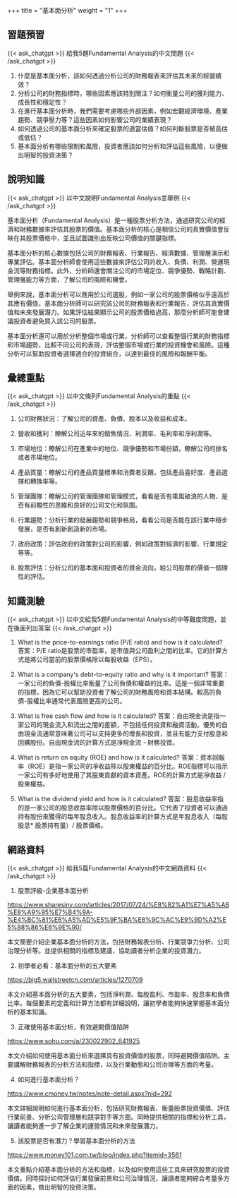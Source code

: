 +++
title = "基本面分析"
weight = "1"
+++
## 習題預習
{{< ask_chatgpt >}}
給我5題Fundamental Analysis的中文問題
{{< /ask_chatgpt >}}



1. 什麼是基本面分析，該如何透過分析公司的財務報表來評估其未來的經營績效？
2. 分析公司的財務指標時，哪些因素應該特別關注？如何衡量公司的獲利能力、成長性和穩定性？
3. 在進行基本面分析時，我們需要考慮哪些外部因素，例如宏觀經濟環境、產業趨勢、競爭壓力等？這些因素如何影響公司的業績表現？
4. 如何透過公司的基本面分析來確定股票的適當估值？如何判斷股票是否被高估或低估？
5. 基本面分析有哪些限制和風險，投資者應該如何分析和評估這些風險，以便做出明智的投資決策？   

## 說明知識
{{< ask_chatgpt >}}
以中文說明Fundamental Analysis並舉例
{{< /ask_chatgpt >}}



基本面分析（Fundamental Analysis）是一種股票分析方法，通過研究公司的經濟和財務數據來評估其股票的價值。基本面分析的核心是相信公司的真實價值會反映在其股票價格中，並且試圖識別出反映公司價值的關鍵指標。

基本面分析的核心數據包括公司的財務報表、行業報告、經濟數據、管理層演示和專業評估。基本面分析師會使用這些數據來評估公司的收入、負債、利潤、營運現金流等財務指標。此外，分析師還會關注公司的市場定位、競爭優勢、戰略計劃、管理層能力等方面，了解公司的風險和機會。

舉例來說，基本面分析可以應用於公司選股，例如一家公司的股票價格似乎遠高於其應有價值，基本面分析師可以研究該公司的財務報表和行業報告，評估其真實價值和未來發展潛力。如果評估結果顯示公司的股票價格過高，那麼分析師可能會建議投資者避免買入該公司的股票。

基本面分析還可以用於分析整個市場或行業，分析師可以查看整個行業的財務指標和市場趨勢，比較不同公司的表現，評估整個市場或行業的投資機會和風險。這種分析可以幫助投資者選擇適合的投資組合，以達到最佳的風險和報酬平衡。   

## 彙總重點
{{< ask_chatgpt >}}
以中文條列Fundamental Analysis的重點
{{< /ask_chatgpt >}}



1. 公司財務狀況：了解公司的資產、負債、股本以及收益和成本。

2. 營收和獲利：瞭解公司近年來的銷售情況、利潤率、毛利率和淨利潤等。

3. 市場地位：瞭解公司在產業中的地位、競爭優勢和市場份額，瞭解公司的排名或者市場地位。

4. 產品質量：瞭解公司的產品質量標準和消費者反饋，包括產品喜好度、產品選擇和轉換率等。

5. 管理團隊：瞭解公司的管理團隊和管理模式，看看是否有乘風破浪的人物、是否有前瞻性的思維和良好的公司文化和氛圍。

6. 行業趨勢：分析行業的發展趨勢和競爭格局，看看公司是否能在該行業中穩步發展，是否有創新創造新的市場。

7. 政府政策：評估政府的政策對公司的影響，例如政策對經濟的影響、行業規定等等。

8. 股票評估：分析公司的基本面和投資者的資金流向，給公司股票的價值一個理性的評估。   

## 知識測驗
{{< ask_chatgpt >}}
以中文給我5題Fundamental Analysis的中等難度問題，並在後面列出答案
{{< /ask_chatgpt >}}



1. What is the price-to-earnings ratio (P/E ratio) and how is it calculated?
答案：P/E ratio是股票的市盈率，是市值與公司盈利之間的比率。它的計算方式是將公司當前的股票價格除以每股收益（EPS）。

2. What is a company's debt-to-equity ratio and why is it important?
答案：一家公司的負債-股權比率衡量了公司負債和權益的比率。這是一個非常重要的指標，因為它可以幫助投資者了解公司的財務風險和資本結構。較高的負債-股權比率通常代表風險更高的公司。

3. What is free cash flow and how is it calculated?
答案：自由現金流是指一家公司的現金流入和流出之間的差額，不包括任何投資和融資活動。優秀的自由現金流通常意味著公司可以支持更多的增長和投資，並且有能力支付股息和回購股份。自由現金流的計算方式是凈現金流 - 財務投資。

4. What is return on equity (ROE) and how is it calculated?
答案：資本回報率（ROE）是指一家公司的凈收益除以股東權益的百分比。ROE指標可以指示一家公司有多好地使用了其股東貢獻的資本資產。ROE的計算方式是凈收益 / 股東權益。

5. What is the dividend yield and how is it calculated?
答案：股息收益率指的是一家公司的股息收益率除以股票價格的百分比。它代表了投資者可以通過持有股份來獲得的每年股息收入。股息收益率的計算方式是年股息收入（每股股息* 股票持有量）/ 股票價格。   

## 網路資料
{{< ask_chatgpt >}}
給我5篇Fundamental Analysis的中文網路資料
{{< /ask_chatgpt >}}



1. 股票評級-企業基本面分析

https://www.sharesinv.com/articles/2017/07/24/%E8%82%A1%E7%A5%A8%E8%A9%95%E7%B4%9A-%E4%BC%81%E6%A5%AD%E5%9F%BA%E6%9C%AC%E9%9D%A2%E5%88%86%E6%9E%90/

本文簡要介紹企業基本面分析的方法，包括財務報表分析、行業競爭力分析、公司治理分析等。並提供相關的指標及建議，協助讀者分析企業的投資潛力。

2. 初學者必看：基本面分析的五大要素

https://big5.wallstreetcn.com/articles/1270709

本文介紹基本面分析的五大要素，包括淨利潤、每股盈利、市盈率、股息率和負債比率。每個要素的定義和計算方法都有詳細說明，讓初學者能夠快速掌握基本面分析的基本知識。

3. 正確使用基本面分析，有效避開價值陷阱

https://www.sohu.com/a/230022902_641925

本文介紹如何使用基本面分析來選擇具有投資價值的股票，同時避開價值陷阱。主要講解財務報表的分析方法和指標，以及行業動態和公司治理等方面的考量。

4. 如何進行基本面分析？

https://www.cmoney.tw/notes/note-detail.aspx?nid=292

本文詳細說明如何進行基本面分析，包括研究財務報表、衡量股票投資價值、評估行業前景、分析公司管理層和競爭對手等方面。同時提供相關的指標和分析工具，讓讀者能夠進一步了解企業的運營情況和未來發展潛力。

5. 該股票是否有潛力？學習基本面分析的方法

https://www.money101.com.tw/blog/index.php?itemid=3561

本文重點介紹基本面分析的方法和指標，以及如何使用這些工具來研究股票的投資價值。同時探討如何評估行業發展前景和公司治理情況，讓讀者能夠綜合考量多方面的因素，做出明智的投資決策。   

